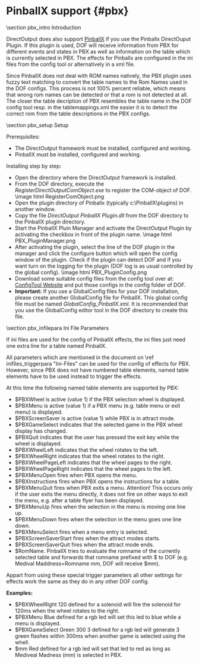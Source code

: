 ﻿PinballX support {#pbx}
===================

\section pbx_intro Introduction

DirectOutput does also support <a target="_blank" href="http://www.pinballx.net/">PinballX</a> if you use the Pinballx DirectOuput Plugin. If this plugin is used, DOF will receive information from PBX for different events and states in PBX as well as information on the table which is currently selected in PBX. The effects for Pinballx are configured in the ini files from the config tool or alternatively in a xml file.

Since PinballX does not deal with ROM names natively, the PBX plugin uses fuzzy text matching to convert the table names to the Rom Names used in the DOF configs. This process is not 100% percent reliable, which means that wrong rom names can be detected or that a rom is not detected at all. The closer the table decription of PBX resembles the table name in the DOF config tool resp. in the tablemappings.xml the easier it is to detect the correct rom from the table descriptions in the PBX configs.

\section pbx_setup Setup

Prerequisites:
* The DirectOutput framework must be installed, configured and working.
* PinballX must be installed, configured and working.

Installing step by step:
* Open the directory where the DirectOutput framework is installed. 
* From the DOF directory, execute the _RegisterDirectOutputComObject.exe_ to register the COM-object of DOF. \image html RegisterComObject.png 
* Open the plugin directory of Pinballx (typically c:\\PinballX\\plugins) in another window.
* Copy the file _DirectOutput PinballX Plugin.dll_ from the DOF directory to the PinballX plugin directory.
* Start the PinballX Pluin Manager and activate the DirectOutput Plugin by activating the checkbox in front of the plugin name. \image html PBX_PluginManager.png
* After activating the plugin,  select the line of the DOF plugin in the manager and click the configure button which will open the config window of the plugin. Check if the plugin can detect DOF and if you want turn on the logging for the plugin (DOF log is as usual controlled by the global config). \image html PBX_PluginConfig.png
* Download some suitable config files from the config tool over at:  <a target="_blank" href="http://vpuniverse.com/ledwiz/login.php">ConfigTool Website</a> and put those configs in the config folder of DOF.
* __Important:__ If you use a GlobalConfig files for your DOF installation, please create another GlobalConfig file for PinballX. This global config file must be named _GlobalConfig_PinballX.xml_. It is recommended that you use the GlobalConfig editor tool in the DOF directory to create this file. 

\section pbx_infilepara Ini File Parameters

If ini files are used for the config of PinballX effects, the ini files just need one extra line for a table named PinballX.

All parameters which are mentioned in the document on \ref inifiles_triggerpara "Ini-Files" can be used for the config of effects for PBX. However, since PBX does not have numbered table elements, named table elements have to be used instead to trigger the effects. 

At this time the following named table elements are supported by PBX:

* $PBXWheel is active (value 1) if the PBX selection wheel is displayed.
* $PBXMenu is active (value 1) if a PBX menu (e.g. table menu or exit menu) is displayed.
* $PBXScreenSaver is active (value 1) while PBX is in attract mode.
* $PBXGameSelect indicates that the selected game in the PBX wheel display has changed.
* $PBXQuit indicates that the user has pressed the exit key while the wheel is displayed.
* $PBXWheelLeft indicates that the wheel rotates to the left.
* $PBXWheelRight indicates that the wheel rotates to the right.
* $PBXWheelPageLeft indicates that the wheel pages to the right.
* $PBXWheelPageRight indicates that the wheel pages to the left.
* $PBXMenuOpen fires when PBX opens the menu.
* $PBXInstructions fires when PBX opens the instructions for a table.
* $PBXMenuQuit fires when PBX exits a menu. Attention! This occurs only if the user exits the menu directly, it does not fire on other ways to exit the menu, e.g. after a table flyer has been displayed.
* $PBXMenuUp fires when the selection in the menu is moving one line up.
* $PBXMenuDown fires when the selection in the menu goes one line down.
* $PBXMenuSelect fires when a menu entry is selected.
* $PBXScreenSaverStart fires when the attract modes starts.
* $PBXScreenSaverQuit fires when the attract mode ends.
* $RomName. PinballX tries to evaluate the romname of the currently selected table and forwards that romname prefixed with $ to DOF (e.g. Medival Maddness=Romname mm, DOF will receive $mm).

Appart from using these special trigger parameters all other settings for effects work the same as they do in any other DOF config.

__Examples:__

* $PBXWheelRight 120 defined for a solenoid will fire the solenoid for 120ms when the wheel rotates to the right.
* $PBXMenu Blue defined for a rgb led will set this led to blue while a menu is displayed.
* $PBXGameSelect Green 300 3 defined for a rgb led will generate 3 green flashes within 300ms when another game is selected using the whell.
* $mm Red defined for a rgb led will set that led to red as long as Mediveal Madness (mm) is selected in PBX.








